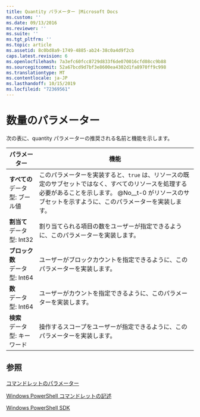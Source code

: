 ```yaml
---
title: Quantity パラメーター |Microsoft Docs
ms.custom: ''
ms.date: 09/13/2016
ms.reviewer: ''
ms.suite: ''
ms.tgt_pltfrm: ''
ms.topic: article
ms.assetid: 8c0bd8a9-1749-4885-ab24-38c0a4d9f2cb
caps.latest.revision: 6
ms.openlocfilehash: 7a3efc60fcc8729d833f6de070016cfd08cc9b88
ms.sourcegitcommit: 52a67bcd9d7bf3e8600ea4302d1fa8970ff9c998
ms.translationtype: MT
ms.contentlocale: ja-JP
ms.lasthandoff: 10/15/2019
ms.locfileid: "72369561"
---
```

# <a name="quantity-parameters"></a>数量のパラメーター

次の表に、quantity パラメーターの推奨される名前と機能を示します。

|パラメーター|機能|
|---|---|
|**すべての**<br>データ型: ブール値|このパラメーターを実装すると、`true` は、リソースの既定のサブセットではなく、すべてのリソースを処理する必要があることを示します。 @No__t-0 がリソースのサブセットを示すように、このパラメーターを実装します。|
|**割当て**<br>データ型: Int32|割り当てられる項目の数をユーザーが指定できるように、このパラメーターを実装します。|
|**ブロック数**<br>データ型: Int64|ユーザーがブロックカウントを指定できるように、このパラメーターを実装します。|
|**数**<br>データ型: Int64|ユーザーがカウントを指定できるように、このパラメーターを実装します。|
|**検索**<br>データ型: キーワード|操作するスコープをユーザーが指定できるように、このパラメーターを実装します。|

## <a name="see-also"></a>参照

[コマンドレットのパラメーター](./cmdlet-parameters.md)

[Windows PowerShell コマンドレットの記述](./writing-a-windows-powershell-cmdlet.md)

[Windows PowerShell SDK](../windows-powershell-reference.md)

